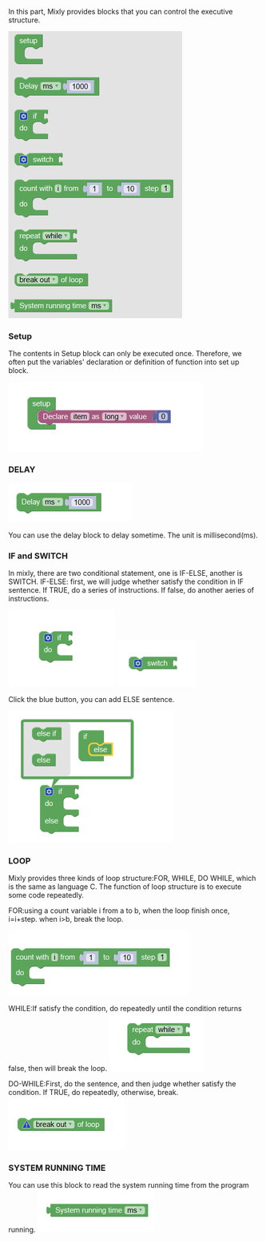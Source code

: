In this part, Mixly provides blocks that you can control the executive structure.

![](images/control-en1.png)
### Setup
The contents in Setup block can only be executed once. Therefore, we often put the variables' declaration or definition of function into set up block.

![](images/control-en2.png)

### DELAY

![](images/control-en3.png)

You can use the delay block to delay sometime. The unit is millisecond(ms).
### IF and SWITCH
In mixly, there are two conditional statement, one is IF-ELSE, another is SWITCH.
IF-ELSE: first, we will judge whether satisfy the condition in IF sentence. If TRUE, do a series of instructions. If false, do another aeries of instructions. 

![](images/control-en4.png)
![](images/control-en5.png)

Click the blue button, you can add ELSE sentence.

![](images/control-en4.1.png)


### LOOP
Mixly provides three kinds of loop structure:FOR, WHILE, DO WHILE, which is the same as language C.
The function of loop structure is to execute some code repeatedly. 

FOR:using a count variable i from a to b, when the loop finish once, i=i+step. when i>b, break the loop.

![](images/control-en6.png)

WHILE:If satisfy the condition, do repeatedly until the condition returns false, then will break the loop.
![](images/control-en7.png)

DO-WHILE:First, do the sentence, and then judge whether satisfy the condition. If TRUE, do repeatedly, otherwise, break.
![](images/control-en8.png)

### SYSTEM RUNNING TIME
You can use this block to read the system running time from the program running.
![](images/control-en9.png)